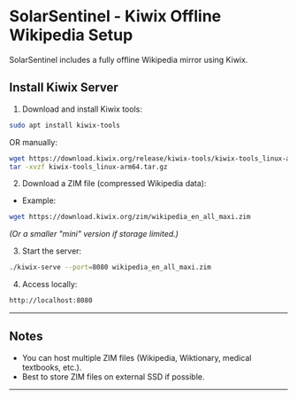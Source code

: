 # SolarSentinel - Kiwix Offline Wikipedia Setup

SolarSentinel includes a fully offline Wikipedia mirror using Kiwix.

## Install Kiwix Server

1. Download and install Kiwix tools:
```bash
sudo apt install kiwix-tools
```

OR manually:
```bash
wget https://download.kiwix.org/release/kiwix-tools/kiwix-tools_linux-arm64.tar.gz
tar -xvzf kiwix-tools_linux-arm64.tar.gz
```

2. Download a ZIM file (compressed Wikipedia data):
- Example:
```bash
wget https://download.kiwix.org/zim/wikipedia_en_all_maxi.zim
```
*(Or a smaller "mini" version if storage limited.)*

3. Start the server:
```bash
./kiwix-serve --port=8080 wikipedia_en_all_maxi.zim
```

4. Access locally:
```bash
http://localhost:8080
```

---

## Notes
- You can host multiple ZIM files (Wikipedia, Wiktionary, medical textbooks, etc.).
- Best to store ZIM files on external SSD if possible.

---